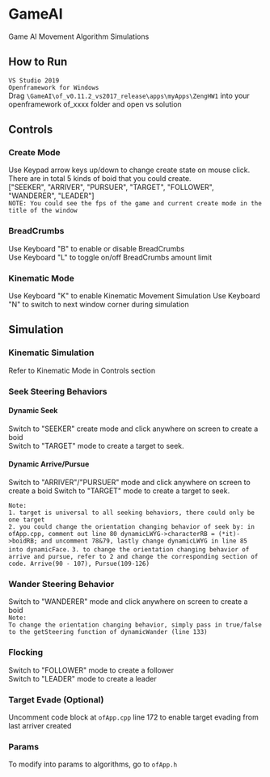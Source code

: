 # GameAI
Game AI Movement Algorithm Simulations

## How to Run
`VS Studio 2019`   
`Openframework for Windows`  
Drag `\GameAI\of_v0.11.2_vs2017_release\apps\myApps\ZengHW1` into your openframework of_xxxx folder and open vs solution

## Controls
### Create Mode
Use Keypad arrow keys up/down to change create state on mouse click.  
There are in total 5 kinds of boid that you could create.  
["SEEKER", "ARRIVER", "PURSUER", "TARGET", "FOLLOWER", "WANDERER", "LEADER"]  
`NOTE: You could see the fps of the game and current create mode in the title of the window`
### BreadCrumbs
Use Keyboard "B" to enable or disable BreadCrumbs  
Use Keyboard "L" to toggle on/off BreadCrumbs amount limit
### Kinematic Mode
Use Keyboard "K" to enable Kinematic Movement Simulation
Use Keyboard "N" to switch to next window corner during simulation

## Simulation
### Kinematic Simulation
Refer to Kinematic Mode in Controls section
### Seek Steering Behaviors
#### Dynamic Seek
Switch to "SEEKER" create mode and click anywhere on screen to create a boid  
Switch to "TARGET" mode to create a target to seek.  

#### Dynamic Arrive/Pursue
Switch to "ARRIVER"/"PURSUER" mode and click anywhere on screen to create a boid
Switch to "TARGET" mode to create a target to seek.

`Note:`  
`1. target is universal to all seeking behaviors, there could only be one target`  
`2. you could change the orientation changing behavior of seek by: in ofApp.cpp, comment out line 80 dynamicLWYG->characterRB = (*it)->boidRB; and uncomment 78&79, lastly change dynamicLWYG in line 85 into dynamicFace.`
`3. to change the orientation changing behavior of arrive and pursue, refer to 2 and change the corresponding section of code. Arrive(90 - 107), Pursue(109-126)`

### Wander Steering Behavior
Switch to "WANDERER" mode and click anywhere on screen to create a boid  
`Note:`  
`To change the orientation changing behavior, simply pass in true/false to the getSteering function of dynamicWander (line 133)`

### Flocking
Switch to "FOLLOWER" mode to create a follower  
Switch to "LEADER" mode to create a leader  

### Target Evade (Optional)
Uncomment code block at `ofApp.cpp` line 172 to enable target evading from last arriver created

### Params
To modify into params to algorithms, go to `ofApp.h`

